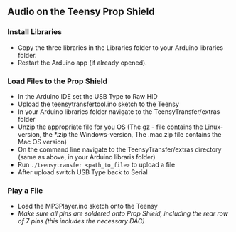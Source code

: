 ## Audio on the Teensy Prop Shield

### Install Libraries
* Copy the three libraries in the Libraries folder to your Arduino libraries folder. 
* Restart the Arduino app (if already opened).

### Load Files to the Prop Shield
* In the Arduino IDE set the USB Type to Raw HID
* Upload the teensytransfertool.ino sketch to the Teensy
* In your Arduino libraries folder navigate to the TeensyTransfer/extras folder
* Unzip the appropriate file for you OS (The gz - file contains the Linux-version, the *.zip the Windows-version, The .mac.zip file contains the Mac OS version)
* On the command line navigate to the TeensyTransfer/extras directory (same as above, in your Arduino libraris folder)
* Run `./teensytransfer <path_to_file>` to upload a file
* After upload switch USB Type back to Serial

### Play a File
* Load the MP3Player.ino sketch onto the Teensy
* *Make sure all pins are soldered onto Prop Shield, including the rear row of 7 pins (this includes the necessary DAC)*
